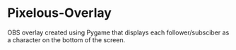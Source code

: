 # Pixelous-Overlay
 OBS overlay created using Pygame that displays each follower/subsciber as a character on the bottom of the screen.
